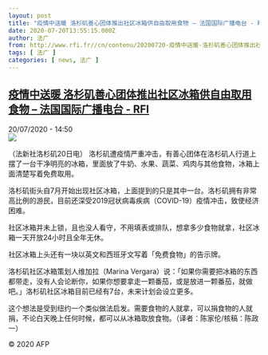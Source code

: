 ```yaml
---
layout: post
title: "疫情中送暖 洛杉矶善心团体推出社区冰箱供自由取用食物 – 法国国际广播电台 - RFI"
date: 2020-07-20T13:55:15.000Z
author: 法广
from: http://www.rfi.fr//cn/contenu/20200720-疫情中送暖-洛杉矶善心团体推出社区冰箱供自由取用食物
tags: [ 法广 ]
categories: [ news, 法广 ]
---
```

<!--1595253315000-->
[疫情中送暖 洛杉矶善心团体推出社区冰箱供自由取用食物 – 法国国际广播电台 - RFI](http://www.rfi.fr//cn/contenu/20200720-%E7%96%AB%E6%83%85%E4%B8%AD%E9%80%81%E6%9A%96-%E6%B4%9B%E6%9D%89%E7%9F%B6%E5%96%84%E5%BF%83%E5%9B%A2%E4%BD%93%E6%8E%A8%E5%87%BA%E7%A4%BE%E5%8C%BA%E5%86%B0%E7%AE%B1%E4%BE%9B%E8%87%AA%E7%94%B1%E5%8F%96%E7%94%A8%E9%A3%9F%E7%89%A9)
------

<div>
<div>20/07/2020 - 14:50</div><img src="https://s.rfi.fr/media/display/79cfa414-ca8d-11ea-b91d-005056bf87d6/w:310/p:16x9/int0012b.200720205002.jpg"><div class="t-content__body u-clearfix"><div class="m-interstitial"></div><p>（法新社洛杉矶20日电）    洛杉矶遭疫情严重冲击，有善心团体在洛杉矶人行道上摆了一台干净明亮的冰箱，里面放了牛奶、水果、蔬菜、鸡肉与其他食物，冰箱上面清楚写着免费取用。</p><p>    洛杉矶街头自7月开始出现社区冰箱，上面提到的只是其中一台。洛杉矶拥有非常高比例的游民，目前还深受2019冠状病毒疾病（COVID-19）疫情冲击，致使经济困难。</p><p>    社区冰箱并未上锁，且也没人看守，不用填表或排队，想拿多少食物就拿，社区冰箱一天开放24小时且全年无休。</p><p>    社区冰箱上头还有一块以英文和西班牙文写着「免费食物」的告示牌。</p><p>    洛杉矶社区冰箱策划人维加拉（Marina Vergara）说：「如果你需要把冰箱的东西都带走，没有人会论断你，如果你想要拿走一颗番茄，或是放进一颗番茄，就做吧。」洛杉矶社区冰箱目前已经有7台，未来计划会设立更多。</p><p>    这个想法是受到纽约一个类似做法启发。需要食物的人就拿，可以捐食物的人就捐，不论白天晚上任何时候，都可以从冰箱取放食物。（译者：陈家伦/核稿：陈政一）</p><p class="t-copyright">© 2020 AFP</p>        </div>
</div>
